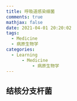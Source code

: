 ```yaml
---
title: 呼吸道感染细菌
comments: true
mathjax: false
date: 2021-04-01 20:20:02
tags:
  - Medicine
  - 病原生物学
categories:
  - Learning
      - Medicine
          - 病原生物学
---
```


<!-- more -->

## 结核分支杆菌
